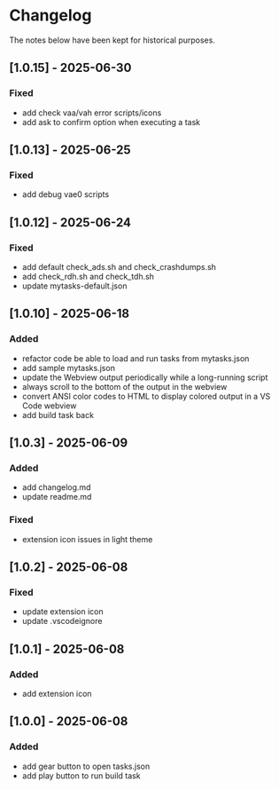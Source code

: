 # Changelog

The notes below have been kept for historical purposes.

## [1.0.15] - 2025-06-30

### Fixed

- add check vaa/vah error scripts/icons
- add ask to confirm option when executing a task

## [1.0.13] - 2025-06-25

### Fixed

- add debug vae0 scripts

## [1.0.12] - 2025-06-24

### Fixed

- add default check_ads.sh and check_crashdumps.sh
- add check_rdh.sh and check_tdh.sh
- update mytasks-default.json

## [1.0.10] - 2025-06-18

### Added

- refactor code be able to load and run tasks from mytasks.json
- add sample mytasks.json
- update the Webview output periodically while a long-running script
- always scroll to the bottom of the output in the webview
- convert ANSI color codes to HTML to display colored output in a VS Code webview
- add build task back

## [1.0.3] - 2025-06-09

### Added

- add changelog.md
- update readme.md

### Fixed

- extension icon issues in light theme

## [1.0.2] - 2025-06-08

### Fixed

- update extension icon
- update .vscodeignore

## [1.0.1] - 2025-06-08

### Added

- add extension icon

## [1.0.0] - 2025-06-08

### Added

- add gear button to open tasks.json
- add play button to run build task
